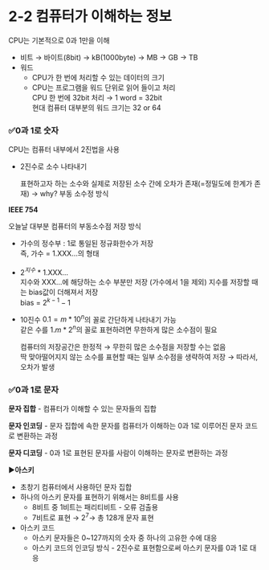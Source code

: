 # 2-2 컴퓨터가 이해하는 정보
CPU는 기본적으로 0과 1만을 이해 
- 비트 → 바이트(8bit) → kB(1000byte) → MB → GB → TB
- 워드
    - CPU가 한 번에 처리할 수 있는 데이터의 크기
    - CPU는 프로그램을 워드 단위로 읽어 들이고 처리</br>
      CPU 한 번에 32bit 처리 → 1 word = 32bit</br>
      현대 컴퓨터 대부분의 워드 크기는 32 or 64

### ✅0과 1로 숫자
CPU는 컴퓨터 내부에서 2진법을 사용 

- 2진수로 소수 나타내기
  
  표현하고자 하는 소수와 실제로 저장된 소수 간에 오차가 존재(=정밀도에 한계가 존재) → why? 부동 소수정 방식

**IEEE 754**

오늘날 대부분 컴퓨터의 부동소수점 저장 방식
- 가수의 정수부 : 1로 통일된 정규화한수가 저장</br>
    즉, 가수 = 1.XXX…의 형태
- $2^{지수}$ * 1.XXX… </br>
    지수와 XXX…에 해당하는 소수 부분만 저장 (가수에서 1을 제외) 
    지수를 저장할 때는 bias값이 더해져서 저장</br>
    bias = $2^{k-1} -1$

- 10진수 $0.1 = m * 10^n$의 꼴로 간단하게 나타내기 가능</br>
같은 수를 $1.m * 2^n$의 꼴로 표현하려면 무한하게 많은 소수점이 필요

  컴퓨터의 저장공간은 한정적 → 무한히 많은 소수점을 저장할 수는 없음</br>
  딱 맞아떨어지지 않는 소수를 표현할 때는 일부 소수점을 생략하여 저장 → 따라서, 오차가 발생

### ✅0과 1로 문자
**문자 집합** - 컴퓨터가 이해할 수 있는 문자들의 집합

**문자 인코딩** - 문자 집합에 속한 문자를 컴퓨터가 이해하는 0과 1로 이루어진 문자 코드로 변환하는 과정

**문자 디코딩** - 0과 1로 표현된 문자를 사람이 이해하는 문자로 변환하는 과정

▶️**아스키**
- 초창기 컴퓨터에서 사용하던 문자 집합
- 하나의 아스키 문자를 표현하기 위해서는 8비트를 사용
  - 8비트 중 1비트는 패리티비트 - 오류 검출용
  - 7비트로 표현 → $2^7$→ 총 128개 문자 표현
- 아스키 코드
  - 아스키 문자들은 0~127까지의 숫자 중 하나의 고유한 수에 대응
  - 아스키 코드의 인코딩 방식 - 2진수로 표현함으로써 아스키 문자를 0과 1로 대응
